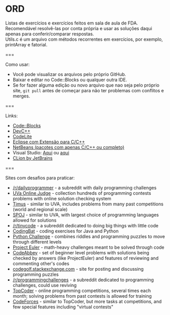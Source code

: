ORD
===

Listas de exercícios e exercícios feitos em sala de aula de FDA. Recomendável resolvê-las por conta própria e usar as soluções daqui apenas para conferir/comparar respostas.  
Utils.c é um arquivo com métodos recorrentes em exercícios, por exemplo, printArray e fatorial.

===

Como usar:
  * Você pode visualizar os arquivos pelo próprio GitHub.
  * Baixar e editar no Code::Blocks ou qualquer outra IDE.
  * Se for fazer alguma edição ou novo arquivo que nao seja pelo próprio site, `git pull` antes de começar para não ter problemas com conflitos e merges.

===

Links:
  * [Code::Blocks](http://www.codeblocks.org/downloads)
  * [DevC++](http://www.bloodshed.net/download.html)
  * [CodeLite](http://downloads.codelite.org/)
  * [Eclipse com Extensão para C/C++](http://www.eclipse.org/downloads/packages/eclipse-ide-cc-developers/lunar)
  * [NetBeans (pacotes com apenas C/C++ ou completo)](https://netbeans.org/downloads/)
  * Visual Studio: [Aqui](http://www.visualstudio.com/downloads/download-visual-studio-vs) ou [aqui](http://thepiratebay.se/)
  * [CLion by JetBrains](http://www.jetbrains.com/clion/)

===

Sites com desafios para praticar:
  * [/r/dailyprogrammer](http://www.reddit.com/r/dailyprogrammer) - a subreddit with daily programming challenges
  * [UVa Online Judge](http://uva.onlinejudge.org/) - collection hundreds of programming contests problems with online  solution checking system
  * [Timus](http://acm.timus.ru) - similar to UVA, includes problems from many past competitions (world and regional scale)
  * [SPOJ](http://spoj.pl) - similar to UVA, with largest choice of programming languages allowed for solutions
  * [/r/tinycode](http://www.reddit.com/r/tinycode) - a subreddit dedicated to doing big things with little code
  * [CodingBat](http://codingbat.com/) - coding exercises for Java and Python
  * [Python Challenge](http://www.pythonchallenge.com/) - combines riddles and programming puzzles to move through different levels
  * [Project Euler](http://projecteuler.net/) - math-heavy challenges meant to be solved through code
  * [CodeAbbey](http://codeabbey.com) - set of beginner level problems with solutions being checked by answers (like ProjectEuler) and features of reviewing and commenting other's codes
  * [codegolf.stackexchange.com](http://codegolf.stackexchange.com/) - site for posting and discussing programming puzzles
  * [/r/programmingchallenges](http://www.reddit.com/r/programmingchallenges) - a subreddit dedicated to programming challenges, could use reviving
  * [TopCoder](http://www.topcoder.com/) - online programming competitions, several times each month; solving problems from past contests is allowed for training
  * [CodeForces](http://codeforces.com) - similar to TopCoder, but more tasks at competitions, and few special features including "virtual contests"

